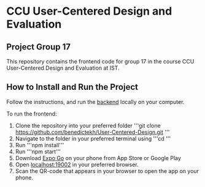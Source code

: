 # CCU User-Centered Design and Evaluation
## Project Group 17

This repository contains the frontend code for group 17 in the course CCU User-Centered Design and Evaluation at IST.

## How to Install and Run the Project

Follow the instructions, and run the [backend](https://github.com/Andre12Lopes/Dumpit_backend) locally on your computer.

To run the frontend:
1. Clone the repository into your preferred folder 
  '''git clone https://github.com/benedictekh/User-Centered-Design.git '''
3. Navigate to the folder in your preferred terminal using  '''cd <folder>'''
4. Run '''npm install'''
5. Run '''npm start'''
6. Download [Expo Go](https://expo.dev/client) on your phone from App Store or Google Play
7. Open [localhost:19002](http://localhost:19002/) in your preferred browser.
8. Scan the QR-code that appears in your browser to open the app on your phone.
